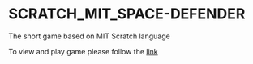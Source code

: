 # SCRATCH_MIT_SPACE-DEFENDER
The short game based on MIT Scratch language

To view and play game please follow the <a href="https://scratch.mit.edu/projects/306719392/">link</a>

